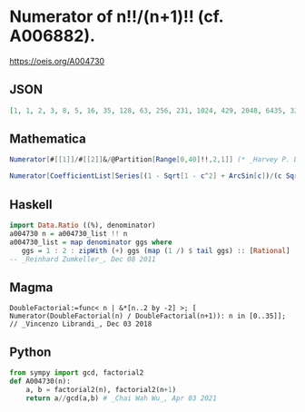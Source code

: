 # Numerator of n\!\!/\(n\+1\)\!\! \(cf\. A006882\)\.
https://oeis.org/A004730
## JSON
```JSON
[1, 1, 2, 3, 8, 5, 16, 35, 128, 63, 256, 231, 1024, 429, 2048, 6435, 32768, 12155, 65536, 46189, 262144, 88179, 524288, 676039, 4194304, 1300075, 8388608, 5014575, 33554432, 9694845, 67108864, 300540195, 2147483648, 583401555, 4294967296, 2268783825]
```
## Mathematica
```Mathematica
Numerator[#[[1]]/#[[2]]&/@Partition[Range[0,40]!!,2,1]] (* _Harvey P. Dale_, Jan 22 2013 *)
```
```Mathematica
Numerator[CoefficientList[Series[(1 - Sqrt[1 - c^2] + ArcSin[c])/(c Sqrt[1 - c^2]),{c, 0, 39}], c]] (* _Eugene d'Eon_, Nov 01 2018 *)
```
## Haskell
```Haskell
import Data.Ratio ((%), denominator)
a004730 n = a004730_list !! n
a004730_list = map denominator ggs where
   ggs = 1 : 2 : zipWith (+) ggs (map (1 /) $ tail ggs) :: [Rational]
-- _Reinhard Zumkeller_, Dec 08 2011
```
## Magma
```Magma
DoubleFactorial:=func< n | &*[n..2 by -2] >; [ Numerator(DoubleFactorial(n) / DoubleFactorial(n+1)): n in [0..35]]; // _Vincenzo Librandi_, Dec 03 2018
```
## Python
```Python
from sympy import gcd, factorial2
def A004730(n):
    a, b = factorial2(n), factorial2(n+1)
    return a//gcd(a,b) # _Chai Wah Wu_, Apr 03 2021
```
